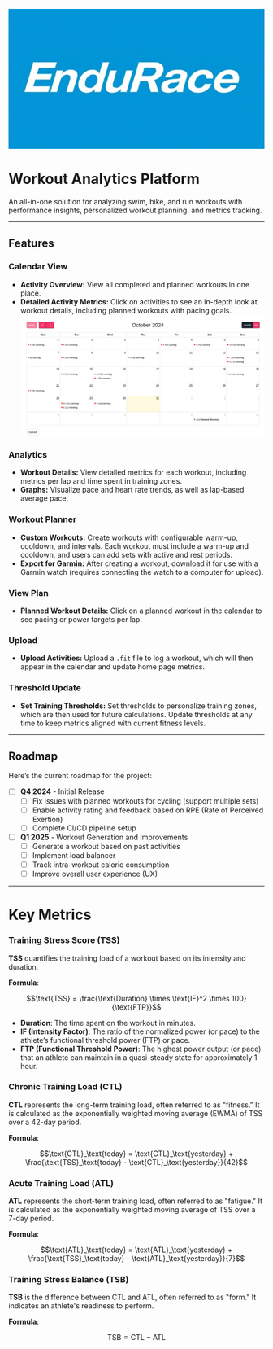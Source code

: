 ![Workout Analytics Platform](images/logo.jpeg)

# Workout Analytics Platform

An all-in-one solution for analyzing swim, bike, and run workouts with performance insights, personalized workout planning, and metrics tracking.

---

## Features

### Calendar View
- **Activity Overview:** View all completed and planned workouts in one place.
- **Detailed Activity Metrics:** Click on activities to see an in-depth look at workout details, including planned workouts with pacing goals.  
![Calendar view](images/1.jpeg)

### Analytics
- **Workout Details:** View detailed metrics for each workout, including metrics per lap and time spent in training zones.
- **Graphs:** Visualize pace and heart rate trends, as well as lap-based average pace.

### Workout Planner
- **Custom Workouts:** Create workouts with configurable warm-up, cooldown, and intervals. Each workout must include a warm-up and cooldown, and users can add sets with active and rest periods.
- **Export for Garmin:** After creating a workout, download it for use with a Garmin watch (requires connecting the watch to a computer for upload).

### View Plan
- **Planned Workout Details:** Click on a planned workout in the calendar to see pacing or power targets per lap.

### Upload
- **Upload Activities:** Upload a `.fit` file to log a workout, which will then appear in the calendar and update home page metrics.

### Threshold Update
- **Set Training Thresholds:** Set thresholds to personalize training zones, which are then used for future calculations. Update thresholds at any time to keep metrics aligned with current fitness levels.

---

## Roadmap

Here’s the current roadmap for the project:

- [ ] **Q4 2024** - Initial Release
  - [ ] Fix issues with planned workouts for cycling (support multiple sets)
  - [ ] Enable activity rating and feedback based on RPE (Rate of Perceived Exertion)
  - [ ] Complete CI/CD pipeline setup

- [ ] **Q1 2025** - Workout Generation and Improvements
  - [ ] Generate a workout based on past activities
  - [ ] Implement load balancer
  - [ ] Track intra-workout calorie consumption
  - [ ] Improve overall user experience (UX)

---

# Key Metrics

### Training Stress Score (TSS)

**TSS** quantifies the training load of a workout based on its intensity and duration.

**Formula**:

```math
\text{TSS} = \frac{\text{Duration} \times \text{IF}^2 \times 100}{\text{FTP}}
```


- **Duration**: The time spent on the workout in minutes.
- **IF (Intensity Factor)**: The ratio of the normalized power (or pace) to the athlete’s functional threshold power (FTP) or pace.
- **FTP (Functional Threshold Power)**: The highest power output (or pace) that an athlete can maintain in a quasi-steady state for approximately 1 hour.

### Chronic Training Load (CTL)

**CTL** represents the long-term training load, often referred to as "fitness." It is calculated as the exponentially weighted moving average (EWMA) of TSS over a 42-day period.

**Formula**:

```math
\text{CTL}_\text{today} = \text{CTL}_\text{yesterday} + \frac{\text{TSS}_\text{today} - \text{CTL}_\text{yesterday}}{42}
```


### Acute Training Load (ATL)

**ATL** represents the short-term training load, often referred to as "fatigue." It is calculated as the exponentially weighted moving average of TSS over a 7-day period.

**Formula**:

```math
\text{ATL}_\text{today} = \text{ATL}_\text{yesterday} + \frac{\text{TSS}_\text{today} - \text{ATL}_\text{yesterday}}{7}
```

### Training Stress Balance (TSB)

**TSB** is the difference between CTL and ATL, often referred to as "form." It indicates an athlete's readiness to perform.

**Formula**:

```math
\text{TSB} = \text{CTL} - \text{ATL}
```

